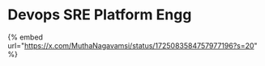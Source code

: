 # Devops SRE Platform Engg

{% embed url="https://x.com/MuthaNagavamsi/status/1725083584757977196?s=20" %}
